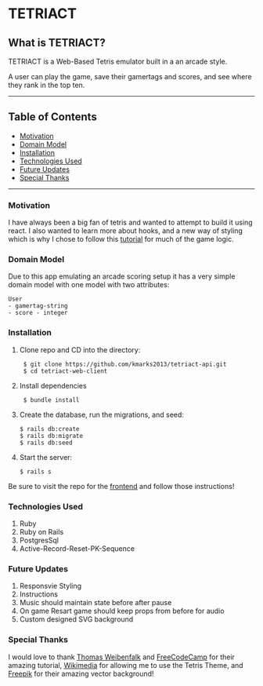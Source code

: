 # TETRIACT

## What is TETRIACT?
TETRIACT is a Web-Based Tetris emulator built in a an arcade style.

A user can play the game, save their gamertags and scores, and see where they rank in the top ten.

***

## Table of Contents
- [Motivation](#motivation)
- [Domain Model](#domain-model)
- [Installation](#installation)
- [Technologies Used](#technologies-used)
- [Future Updates](#future-updates)
- [Special Thanks](#special-thanks)

---

### Motivation
I have always been a big fan of tetris and wanted to attempt to build it using react.  I also wanted to learn more about hooks, and a new way of styling which is why I chose to follow this [tutorial](https://www.youtube.com/watch?v=ZGOaCxX8HIU&t=322s&ab_channel=freeCodeCamp.org) for much of the game logic.

### Domain Model

Due to this app emulating an arcade scoring setup it has a very simple domain model with one model with two attributes:
    
    User        
    - gamertag-string
    - score - integer

### Installation

1. Clone repo and CD into the directory:

        $ git clone https://github.com/kmarks2013/tetriact-api.git
        $ cd tetriact-web-client
    
2. Install dependencies

        $ bundle install
3. Create the database, run the migrations, and seed:

       $ rails db:create
       $ rails db:migrate
       $ rails db:seed

4. Start the server: 
       
       $ rails s

Be sure to visit the repo for the [frontend](https://github.com/kmarks2013/tetriact-web-client) and follow those instructions!

### Technologies Used

1. Ruby
2. Ruby on Rails
3. PostgresSql
4. Active-Record-Reset-PK-Sequence

### Future Updates

1. Responsvie Styling
2. Instructions
3. Music should maintain state before after pause
4. On game Resart game should keep props from before for audio
5. Custom designed SVG background

### Special Thanks
I would love to thank [Thomas Weibenfalk](weibenfalk.com) and [FreeCodeCamp](https://www.freecodecamp.org/news/react-hooks-tetris-game/) for their amazing tutorial, [Wikimedia](https://commons.wikimedia.org/wiki/File:Tetris_theme.ogg) for allowing me to use the Tetris Theme, and [Freepik](https://www.freepik.com/vectors/background") for their amazing vector background!
